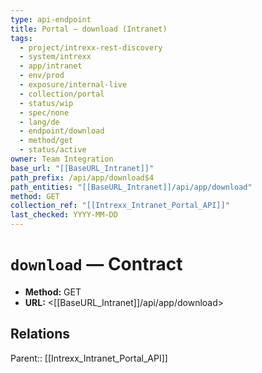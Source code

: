 ```yaml
---
type: api-endpoint
title: Portal — download (Intranet)
tags:
  - project/intrexx-rest-discovery
  - system/intrexx
  - app/intranet
  - env/prod
  - exposure/internal-live
  - collection/portal
  - status/wip
  - spec/none
  - lang/de
  - endpoint/download
  - method/get
  - status/active
owner: Team Integration
base_url: "[[BaseURL_Intranet]]"
path_prefix: /api/app/download$4
path_entities: "[[BaseURL_Intranet]]/api/app/download"
method: GET
collection_ref: "[[Intrexx_Intranet_Portal_API]]"
last_checked: YYYY-MM-DD
---
```


# `download` — Contract
- **Method:** GET
- **URL:** <[[BaseURL_Intranet]]/api/app/download>

## Relations
Parent:: [[Intrexx_Intranet_Portal_API]]
